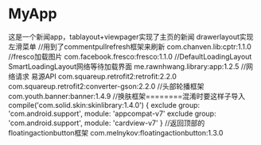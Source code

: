 # MyApp
这是一个新闻app，tablayout+viewpager实现了主页的新闻
drawerlayout实现左滑菜单
//用到了commentpullrefresh框架来刷新
com.chanven.lib:cptr:1.1.0
//fresco加载图片
com.facebook.fresco:fresco:1.1.0
//DefaultLoadingLayout SmartLoadingLayout网络等待加载界面
me.rawnhwang.library:app:1.2.5
//网络请求 易源API
com.squareup.retrofit2:retrofit:2.2.0
com.squareup.retrofit2:converter-gson:2.2.0
//头部轮播框架
com.youth.banner:banner:1.4.9
//换肤框架========混淆时要这样子导入
compile('com.solid.skin:skinlibrary:1.4.0') {
   exclude group: 'com.android.support', module: 'appcompat-v7'
   exclude group: 'com.android.support', module: 'cardview-v7'
}
//返回顶部的floatingactionbutton框架
com.melnykov:floatingactionbutton:1.3.0
